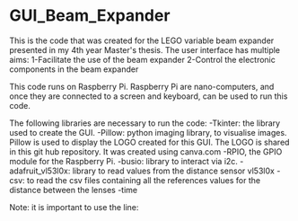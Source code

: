 # GUI_Beam_Expander
This is the code that was created for the LEGO variable beam expander presented in my 4th year Master's thesis. The user interface has multiple aims:
1-Facilitate the use of the beam expander
2-Control the electronic components in the beam expander

This code runs on Raspberry Pi. Raspberry Pi are nano-computers, and once they are connected to a screen and keyboard, can be used to run this code. 

The following libraries are necessary to run the code:
-Tkinter: the library used to create the GUI.
-Pillow: python imaging library, to visualise images. Pillow is used to display the LOGO created for this GUI. 
The LOGO is shared in this git hub repository. It was created using canva.com
-RPIO, the GPIO module for the Raspberry Pi.
-busio: library to interact via i2c.
-adafruit_vl53l0x: library to read values from the distance sensor vl53l0x
-csv: to read the csv files containing all the references values for the distance between the lenses
-time


Note: it is important to use the line:


